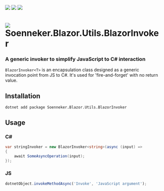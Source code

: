 [![](https://img.shields.io/nuget/v/soenneker.blazor.utils.blazorinvoker.svg?style=for-the-badge)](https://www.nuget.org/packages/soenneker.blazor.utils.blazorinvoker/)
[![](https://img.shields.io/github/actions/workflow/status/soenneker/soenneker.blazor.utils.blazorinvoker/publish-package.yml?style=for-the-badge)](https://github.com/soenneker/soenneker.blazor.utils.blazorinvoker/actions/workflows/publish-package.yml)
[![](https://img.shields.io/nuget/dt/soenneker.blazor.utils.blazorinvoker.svg?style=for-the-badge)](https://www.nuget.org/packages/soenneker.blazor.utils.blazorinvoker/)

# ![](https://user-images.githubusercontent.com/4441470/224455560-91ed3ee7-f510-4041-a8d2-3fc093025112.png) Soenneker.Blazor.Utils.BlazorInvoker
### A generic invoker to simplify JavaScript to C# interaction

`BlazorInvoker<T>` is an encapsulation class designed as a generic invocation point from JS to C#. It's used for 'fire-and-forget' with no return value.


## Installation

```
dotnet add package Soenneker.Blazor.Utils.BlazorInvoker
```

## Usage

### C#
```csharp
var stringInvoker = new BlazorInvoker<string>(async (input) =>
{
    await SomeAsyncOperation(input);
});
```

### JS

```javascript
dotnetObject.invokeMethodAsync('Invoke', 'JavaScript argument');
```